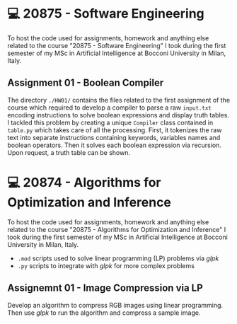 # 💻 20875 - Software Engineering
To host the code used for assignments, homework and anything else related to the course "20875 - Software Engineering" I took during the first semester of my MSc in Artificial Intelligence at Bocconi University in Milan, Italy.  

## Assignment 01 - Boolean Compiler
The directory `./HW01/` contains the files related to the first assignment of the course which required to develop a compiler to parse a raw `input.txt` encoding instructions to solve boolean expressions and display truth tables.  
I tackled this problem by creating a unique `Compiler` class contained in `table.py` which takes care of all the processing. First, it tokenizes the raw text into separate instructions containing keywords, variables names and boolean operators. Then it solves each boolean expression via recursion. Upon request, a truth table can be shown.

# 💻 20874 - Algorithms for Optimization and Inference
To host the code used for assignments, homework and anything else related to the course "20875 - Algorithms for Optimization and Inference" I took during the first semester of my MSc in Artificial Intelligence at Bocconi University in Milan, Italy.  
- `.mod` scripts used to solve linear programming (LP) problems via *glpk*
- `.py`  scripts to integrate with *glpk* for more complex problems

## Assignemnt 01 - Image Compression via LP
Develop an algorithm to compress RGB images using linear programming. Then use *glpk* to run the algorithm and compress a sample image.